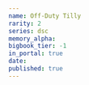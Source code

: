 ```yaml
---
name: Off-Duty Tilly
rarity: 2
series: dsc
memory_alpha:
bigbook_tier: -1
in_portal: true
date:
published: true
---
```



